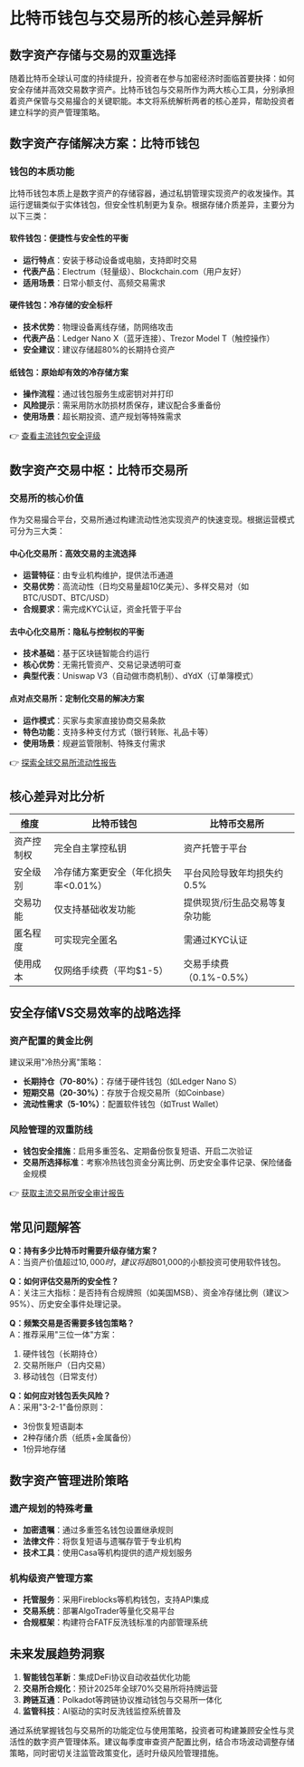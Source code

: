 # 比特币钱包与交易所的核心差异解析

## 数字资产存储与交易的双重选择

随着比特币全球认可度的持续提升，投资者在参与加密经济时面临首要抉择：如何安全存储并高效交易数字资产。比特币钱包与交易所作为两大核心工具，分别承担着资产保管与交易撮合的关键职能。本文将系统解析两者的核心差异，帮助投资者建立科学的资产管理策略。

## 数字资产存储解决方案：比特币钱包

### 钱包的本质功能
比特币钱包本质上是数字资产的存储容器，通过私钥管理实现资产的收发操作。其运行逻辑类似于实体钱包，但安全性机制更为复杂。根据存储介质差异，主要分为以下三类：

#### 软件钱包：便捷性与安全性的平衡
- **运行特点**：安装于移动设备或电脑，支持即时交易
- **代表产品**：Electrum（轻量级）、Blockchain.com（用户友好）
- **适用场景**：日常小额支付、高频交易需求

#### 硬件钱包：冷存储的安全标杆
- **技术优势**：物理设备离线存储，防网络攻击
- **代表产品**：Ledger Nano X（蓝牙连接）、Trezor Model T（触控操作）
- **安全建议**：建议存储超80%的长期持仓资产

#### 纸钱包：原始却有效的冷存储方案
- **操作流程**：通过钱包服务生成密钥对并打印
- **风险提示**：需采用防水防损材质保存，建议配合多重备份
- **使用场景**：超长期投资、遗产规划等特殊需求

👉 [查看主流钱包安全评级](https://bit.ly/okx_welcome)

## 数字资产交易中枢：比特币交易所

### 交易所的核心价值
作为交易撮合平台，交易所通过构建流动性池实现资产的快速变现。根据运营模式可分为三大类：

#### 中心化交易所：高效交易的主流选择
- **运营特征**：由专业机构维护，提供法币通道
- **交易优势**：高流动性（日均交易量超10亿美元）、多样交易对（如BTC/USDT、BTC/USD）
- **合规要求**：需完成KYC认证，资金托管于平台

#### 去中心化交易所：隐私与控制权的平衡
- **技术基础**：基于区块链智能合约运行
- **核心优势**：无需托管资产、交易记录透明可查
- **典型代表**：Uniswap V3（自动做市商机制）、dYdX（订单簿模式）

#### 点对点交易所：定制化交易的解决方案
- **运作模式**：买家与卖家直接协商交易条款
- **特色功能**：支持多种支付方式（银行转账、礼品卡等）
- **使用场景**：规避监管限制、特殊支付需求

👉 [探索全球交易所流动性报告](https://bit.ly/okx_welcome)

## 核心差异对比分析

| 维度        | 比特币钱包                | 比特币交易所                |
|-------------|---------------------------|---------------------------|
| 资产控制权  | 完全自主掌控私钥          | 资产托管于平台              |
| 安全级别    | 冷存储方案更安全（年化损失率<0.01%） | 平台风险导致年均损失约0.5%  |
| 交易功能    | 仅支持基础收发功能        | 提供现货/衍生品交易等复杂功能 |
| 匿名程度    | 可实现完全匿名            | 需通过KYC认证               |
| 使用成本    | 仅网络手续费（平均$1-5） | 交易手续费（0.1%-0.5%）     |

## 安全存储VS交易效率的战略选择

### 资产配置的黄金比例
建议采用"冷热分离"策略：
- **长期持仓（70-80%）**：存储于硬件钱包（如Ledger Nano S）
- **短期交易（20-30%）**：存放于合规交易所（如Coinbase）
- **流动性需求（5-10%）**：配置软件钱包（如Trust Wallet）

### 风险管理的双重防线
- **钱包安全措施**：启用多重签名、定期备份恢复短语、开启二次验证
- **交易所选择标准**：考察冷热钱包资金分离比例、历史安全事件记录、保险储备金规模

👉 [获取主流交易所安全审计报告](https://bit.ly/okx_welcome)

## 常见问题解答

**Q：持有多少比特币时需要升级存储方案？**  
A：当资产价值超过$10,000时，建议将超80%资产转移至硬件钱包。低于$1,000的小额投资可使用软件钱包。

**Q：如何评估交易所的安全性？**  
A：关注三大指标：是否持有合规牌照（如美国MSB）、资金冷存储比例（建议＞95%）、历史安全事件处理记录。

**Q：频繁交易是否需要多钱包策略？**  
A：推荐采用"三位一体"方案：  
1. 硬件钱包（长期持仓）  
2. 交易所账户（日内交易）  
3. 移动钱包（日常支付）

**Q：如何应对钱包丢失风险？**  
A：采用"3-2-1"备份原则：  
- 3份恢复短语副本  
- 2种存储介质（纸质+金属备份）  
- 1份异地存储

## 数字资产管理进阶策略

### 遗产规划的特殊考量
- **加密遗嘱**：通过多重签名钱包设置继承规则
- **法律文件**：将恢复短语与遗嘱存管于专业机构
- **技术工具**：使用Casa等机构提供的遗产规划服务

### 机构级资产管理方案
- **托管服务**：采用Fireblocks等机构钱包，支持API集成
- **交易系统**：部署AlgoTrader等量化交易平台
- **合规框架**：构建符合FATF反洗钱标准的内部管理系统

## 未来发展趋势洞察

1. **智能钱包革新**：集成DeFi协议自动收益优化功能
2. **交易所合规化**：预计2025年全球70%交易所将持牌运营
3. **跨链互通**：Polkadot等跨链协议推动钱包与交易所一体化
4. **监管科技**：AI驱动的实时反洗钱监控系统普及

通过系统掌握钱包与交易所的功能定位与使用策略，投资者可构建兼顾安全性与灵活性的数字资产管理体系。建议每季度审查资产配置比例，结合市场波动调整存储策略，同时密切关注监管政策变化，适时升级风险管理措施。